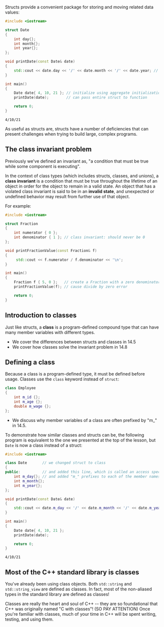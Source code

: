 Structs provide a convenient package for storing and moving related data values:
```cpp
#include <iostream>

struct Date
{
    int day{};
    int month{};
    int year{};
};

void printDate(const Date& date)
{
    std::cout << date.day << '/' << date.month << '/' << date.year; // assume DMY format
}

int main()
{
    Date date{ 4, 10, 21 }; // initialize using aggregate initialization
    printDate(date);        // can pass entire struct to function

    return 0;
}
```

```
4/10/21
```

As useful as structs are, structs have a number of deficiencies that can present challenges when trying to build large, complex programs.

## The class invariant problem

Previously we've defined an invariant as, "a condition that must be true while some component is executing".

In the context of class types (which includes structs, classes, and unions), a **class invariant** is a condition that must be true throughout the lifetime of an object in order for the object to remain in a valid state. An object that has a violated class invariant is said to be in an **invalid state**, and unexpected or undefined behavior may result from further use of that object.

For example:
```cpp
#include <iostream>

struct Fraction
{
    int numerator { 0 };
    int denominator { 1 }; // class invariant: should never be 0
};

void printFractionValue(const Fraction& f)
{
     std::cout << f.numerator / f.denominator << '\n';
}

int main()
{
    Fraction f { 5, 0 };   // create a Fraction with a zero denominator
    printFractionValue(f); // cause divide by zero error

    return 0;
}
```

## Introduction to classes

Just like structs, a **class** is a program-defined compound type that can have many member variables with different types.

- We cover the differences between structs and classes in 14.5
- We cover how classes solve the invariant problem in 14.8

## Defining a class

Because a class is a program-defined type, it must be defined before usage. Classes use the `class` keyword instead of `struct`:
```cpp
class Employee
{
    int m_id {};
    int m_age {};
    double m_wage {};
};
```

- We discuss why member variables of a class are often prefixed by "m_" in 14.5.

To demonstrate how similar classes and structs can be, the following program is equivalent to the one we presented at the top of the lesson, but `Date` is now a class instead of a struct:
```cpp
#include <iostream>

class Date       // we changed struct to class
{
public:          // and added this line, which is called an access specifier
    int m_day{}; // and added "m_" prefixes to each of the member names
    int m_month{};
    int m_year{};
};

void printDate(const Date& date)
{
    std::cout << date.m_day << '/' << date.m_month << '/' << date.m_year;
}

int main()
{
    Date date{ 4, 10, 21 };
    printDate(date);

    return 0;
}
```

```
4/10/21
```

## Most of the C++ standard library is classes

You've already been using class objects. Both `std::string` and `std::string_view` are defined as classes. In fact, most of the non-aliased types in the standard library are defined as classes!

Classes are really the heart and soul of C++ -- they are so foundational that C++ was originally named "C with classes"! (SO PAY ATTENTION) Once you're familiar with classes, much of your time in C++ will be spent writing, testing, and using them.
